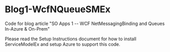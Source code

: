 # Blog1-WcfNQueueSMEx
Code for blog article "SO Apps 1 -- WCF NetMessagingBinding and Queues In-Azure &amp; On-Prem"

Please read the Setup Instructions document for how to install ServiceModelEx and setup Azure to support this code.
